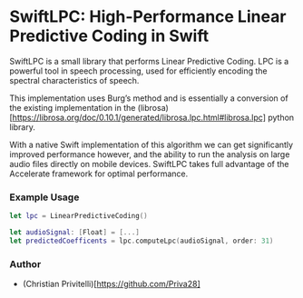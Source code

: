 # SwiftLPC: High-Performance Linear Predictive Coding in Swift

SwiftLPC is a small library that performs Linear Predictive Coding. LPC is a powerful tool in speech processing, used for efficiently encoding the spectral characteristics of speech. 

This implementation uses Burg’s method and is essentially a conversion of the existing implementation in the (librosa)[https://librosa.org/doc/0.10.1/generated/librosa.lpc.html#librosa.lpc] python library.

With a native Swift implementation of this algorithm we can get significantly improved performance however, and the ability to run the analysis on large audio files directly on mobile devices. SwiftLPC takes full advantage of the Accelerate framework for optimal performance.

### Example Usage

```swift
let lpc = LinearPredictiveCoding()

let audioSignal: [Float] = [...]
let predictedCoefficents = lpc.computeLpc(audioSignal, order: 31)
```

### Author

- (Christian Privitelli)[https://github.com/Priva28]
